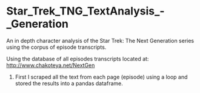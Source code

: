 # Star_Trek_TNG_TextAnalysis_-_Generation
An in depth character analysis of the Star Trek: The Next Generation series using the corpus of episode transcripts.

Using the database of all episodes transcripts located at:
http://www.chakoteya.net/NextGen

1. First I scraped all the text from each page (episode) using a loop and stored the results into a pandas dataframe.  
